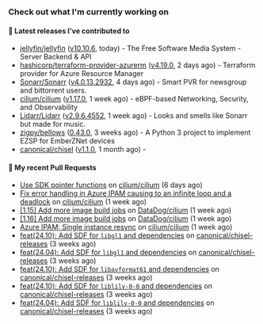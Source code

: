 ### Check out what I'm currently working on

#### 🔭 Latest releases I've contributed to

- [jellyfin/jellyfin](https://github.com/jellyfin/jellyfin) ([v10.10.6](https://github.com/jellyfin/jellyfin/releases/tag/v10.10.6), today) - The Free Software Media System - Server Backend &amp; API
- [hashicorp/terraform-provider-azurerm](https://github.com/hashicorp/terraform-provider-azurerm) ([v4.19.0](https://github.com/hashicorp/terraform-provider-azurerm/releases/tag/v4.19.0), 2 days ago) - Terraform provider for Azure Resource Manager
- [Sonarr/Sonarr](https://github.com/Sonarr/Sonarr) ([v4.0.13.2932](https://github.com/Sonarr/Sonarr/releases/tag/v4.0.13.2932), 4 days ago) - Smart PVR for newsgroup and bittorrent users.
- [cilium/cilium](https://github.com/cilium/cilium) ([v1.17.0](https://github.com/cilium/cilium/releases/tag/v1.17.0), 1 week ago) - eBPF-based Networking, Security, and Observability
- [Lidarr/Lidarr](https://github.com/Lidarr/Lidarr) ([v2.9.6.4552](https://github.com/Lidarr/Lidarr/releases/tag/v2.9.6.4552), 1 week ago) - Looks and smells like Sonarr but made for music.
- [zigpy/bellows](https://github.com/zigpy/bellows) ([0.43.0](https://github.com/zigpy/bellows/releases/tag/0.43.0), 3 weeks ago) - A Python 3 project to implement EZSP for EmberZNet devices
- [canonical/chisel](https://github.com/canonical/chisel) ([v1.1.0](https://github.com/canonical/chisel/releases/tag/v1.1.0), 1 month ago) - 

#### 🔨 My recent Pull Requests

- [Use SDK pointer functions](https://github.com/cilium/cilium/pull/37523) on [cilium/cilium](https://github.com/cilium/cilium) (6 days ago)
- [Fix error handling in Azure IPAM causing to an infinite loop and a deadlock](https://github.com/cilium/cilium/pull/37471) on [cilium/cilium](https://github.com/cilium/cilium) (1 week ago)
- [[1.15] Add more image build jobs](https://github.com/DataDog/cilium/pull/598) on [DataDog/cilium](https://github.com/DataDog/cilium) (1 week ago)
- [[1.16] Add more image build jobs](https://github.com/DataDog/cilium/pull/597) on [DataDog/cilium](https://github.com/DataDog/cilium) (1 week ago)
- [Azure IPAM: Single instance resync](https://github.com/cilium/cilium/pull/37430) on [cilium/cilium](https://github.com/cilium/cilium) (1 week ago)
- [feat(24.10): Add SDF for `libgl1` and dependencies](https://github.com/canonical/chisel-releases/pull/475) on [canonical/chisel-releases](https://github.com/canonical/chisel-releases) (3 weeks ago)
- [feat(24.04): Add SDF for `libgl1` and dependencies](https://github.com/canonical/chisel-releases/pull/474) on [canonical/chisel-releases](https://github.com/canonical/chisel-releases) (3 weeks ago)
- [feat(24.10): Add SDF for `libavformat61` and dependencies](https://github.com/canonical/chisel-releases/pull/471) on [canonical/chisel-releases](https://github.com/canonical/chisel-releases) (3 weeks ago)
- [feat(24.10): Add SDF for `liblilv-0-0` and dependencies](https://github.com/canonical/chisel-releases/pull/470) on [canonical/chisel-releases](https://github.com/canonical/chisel-releases) (3 weeks ago)
- [feat(24.04): Add SDF for `liblilv-0-0` and dependencies](https://github.com/canonical/chisel-releases/pull/469) on [canonical/chisel-releases](https://github.com/canonical/chisel-releases) (3 weeks ago)
